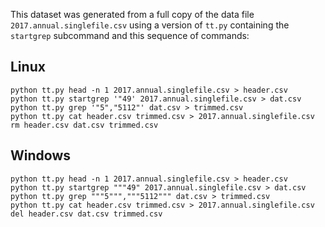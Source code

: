 This dataset was generated from a full copy of the data file
`2017.annual.singlefile.csv` using a version of `tt.py` containing the
`startgrep` subcommand and this sequence of commands:

## Linux

    python tt.py head -n 1 2017.annual.singlefile.csv > header.csv
    python tt.py startgrep '"49' 2017.annual.singlefile.csv > dat.csv
    python tt.py grep '"5","5112"' dat.csv > trimmed.csv
    python tt.py cat header.csv trimmed.csv > 2017.annual.singlefile.csv
    rm header.csv dat.csv trimmed.csv


## Windows

    python tt.py head -n 1 2017.annual.singlefile.csv > header.csv
    python tt.py startgrep """49" 2017.annual.singlefile.csv > dat.csv
    python tt.py grep """5""","""5112""" dat.csv > trimmed.csv
    python tt.py cat header.csv trimmed.csv > 2017.annual.singlefile.csv
    del header.csv dat.csv trimmed.csv
